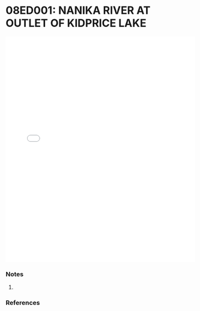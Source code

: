# 08ED001: NANIKA RIVER AT OUTLET OF KIDPRICE LAKE

<iframe src="/distribution_estimation/_static/stations/08ED001_fdc.html" width="100%" height="600" frameborder="0"></iframe>

### Notes
1. 

### References

